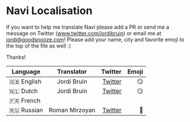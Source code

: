 # Navi Localisation

If you want to help me translate Navi please add a PR or send me a message on Twitter (www.twitter.com/jordibruin) or email me at jordi@goodsnooze.com! Please add your name, city and favorite emoji to the top of the file as well :) 

Thanks!


| Language      | Translator    | Twitter                               | Emoji |
| ------------- |:-------------:| -------------------------------------:|------:|
| 🇬🇧 English      | Jordi Bruin  | [Twitter](https://www.twitter.com)   | 😏
| 🇳🇱 Dutch      | Jordi Bruin  | [Twitter](https://www.twitter.com)   | 😏
| 🇫🇷 French      |   |   |
| 🇷🇺 Russian      | Roman Mirzoyan |  [Twitter](https://www.twitter.com/ramzesenok) | 🥓
